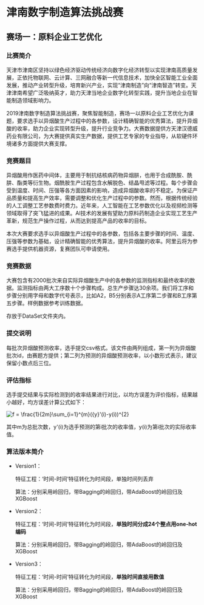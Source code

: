 # 津南数字制造算法挑战赛
## 赛场一：原料企业工艺优化
### 比赛简介
天津市津南区坚持以绿色经济驱动传统经济向数字化经济转型以实现津南高质量发展，正依托物联网、云计算、三网融合等新一代信息技术，加快全区智能工业全面发展，推动产业转型升级，培育新兴产业，实现“津南制造”向“津南智造”转变。天津津南希望广泛吸纳英才，助力天津当地企业数字化转型实践，提升当地企业在智能制造领域影响力。

2019津南数字制造算法挑战赛，聚焦智能制造，赛场一以原料企业工艺优化为课题，要求选手以异烟酸生产过程中的各参数，设计精确智能的优秀算法，提升异烟酸的收率，助力企业实现转型升级，提升行业竞争力。大赛数据提供方天津汉德威药业有限公司，为大赛提供真实生产数据，提供工艺专家的专业指导，从软硬件环境诸多方面提供大赛支撑。

### 竞赛题目
异烟酸用作医药中间体，主要用于制抗结核病药物异烟肼，也用于合成酰胺、酰肼、酯类等衍生物。烟酰胺生产过程包含水解脱色、结晶甩滤等过程。每个步骤会受到温度、时间、压强等各方面因素的影响，造成异烟酸收率的不稳定。为保证产品质量和提高生产效率，需要调整和优化生产过程中的参数。然而，根据传统经验的人工调整工艺参数费时费力。近年来，人工智能在工艺参数优化以及视频检测等领域取得了突飞猛进的成果。AI技术的发展有望助力原料药制造企业实现工艺生产革新，规范生产操作过程，从而达到提高产品的收率的目标。

本次大赛要求选手以异烟酸生产过程中的各参数，包括各主要步骤的时间、温度、压强等参数为基础，设计精确智能的优秀算法，提升异烟酸的收率。阿里云将为参赛选手提供机器资源，复赛团队可申请使用。

### 竞赛数据
大赛包含有2000批次来自实际异烟酸生产中的各参数的监测指标和最终收率的数据。监测指标由两大工序数十个步骤构成。总生产步骤达30余项。我们将工序和步骤分别用字母和数字代号表示，比如A2，B5分别表示A工序第二步骤和B工序第五步骤。样例数据参考训练数据。

存放于DataSet文件夹内。

### 提交说明
每批次异烟酸预测收率，选手提交csv格式。该文件由两列组成，第一列为异烟酸批次id，由赛题方提供；第二列为预测的异烟酸预测收率，以小数形式表示，建议保留小数点后三位。

### 评估指标
选手提交结果与实际检测到的收率结果进行对比，以均方误差为评价指标，结果越小越好，均方误差计算公式如下：

<img src="https://latex.codecogs.com/gif.latex?f&space;=&space;\frac{1}{2m}\sum_{i=1}^{m}({y}'(i)-y(i))^{2}" title="f = \frac{1}{2m}\sum_{i=1}^{m}({y}'(i)-y(i))^{2}" />

其中m为总批次数，y'(i)为选手预测的第i批次的收率值，y(i)为第i批次的实际收率值。

### 算法版本简介
- Version1：

  特征工程：‘时间-时间’特征转化为时间段，单独时间列丢弃

  算法：分别采用岭回归，带Bagging的岭回归，带AdaBoost的岭回归及XGBoost
  
- Version2：

  特征工程：‘时间-时间’特征转化为时间段，**单独时间分成24个整点用one-hot编码**

  算法：分别采用岭回归，带Bagging的岭回归，带AdaBoost的岭回归及XGBoost
  
- Version3：

  特征工程：‘时间-时间’特征转化为时间段，**单独时间直接用数值**

  算法：分别采用岭回归，带Bagging的岭回归，带AdaBoost的岭回归及XGBoost
  
